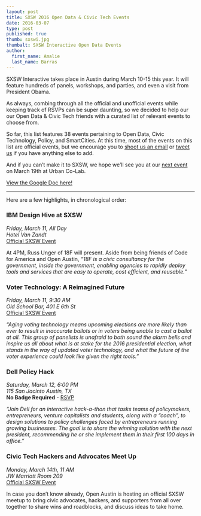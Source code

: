 ```yaml
---
layout: post
title: SXSW 2016 Open Data & Civic Tech Events
date: 2016-03-07
type: post
published: true
thumb: sxswi.jpg
thumbalt: SXSW Interactive Open Data Events
author:
  first_name: Amalie
  last_name: Barras
---
```


SXSW Interactive takes place in Austin during March 10-15 this year. It will feature hundreds of panels, workshops, and parties, and even a visit from President Obama.

As always, combing through all the official and unofficial events while keeping track of RSVPs can be super daunting, so we decided to help our our Open Data & Civic Tech friends with a curated list of relevant events to choose from.

So far, this list features 38 events pertaining to Open Data, Civic Technology, Policy, and SmartCities. At this time, most of the events on this list are official events, but we encourage you to [shoot us an email](mailto:info@open-austin.org) or [tweet us](http://twitter.com/openaustin) if you have anything else to add.

And if you can’t make it to SXSW, we hope we’ll see you at our [next event](https://www.meetup.com/Open-Austin/events/228334335/) on March 19th at Urban Co-Lab.

[View the Google Doc here!](https://docs.google.com/spreadsheets/d/1VnBJafxvbeIkGemBpu_l3UNt7JRV8u5KNnG3tJGpESQ/edit#gid=0)

---------

Here are a few highlights, in chronological order:

### IBM Design Hive at SXSW
*Friday, March 11, All Day*<br>
*Hotel Van Zandt*<br>
[Official SXSW Event](http://schedule.sxsw.com/2016/events/event_OE04783)

At 4PM, Russ Unger of 18F will present. Aside from being friends of Code for America and Open Austin, _“18F is a civic consultancy for the government, inside the government, enabling agencies to rapidly deploy tools and services that are easy to operate, cost efficient, and reusable.”_

### Voter Technology: A Reimagined Future
*Friday, March 11, 9:30 AM*<br>
*Old School Bar, 401 E 6th St*<br>
[Official SXSW Event](http://schedule.sxsw.com/2016/events/event_PP58068)

_“Aging voting technology means upcoming elections are more likely than ever to result in inaccurate ballots or in voters being unable to cast a ballot at all. This group of panelists is unafraid to both sound the alarm bells and inspire us all about what is at stake for the 2016 presidential election, what stands in the way of updated voter technology, and what the future of the voter experience could look like given the right tools.”_

### Dell Policy Hack
*Saturday, March 12, 6:00 PM*<br>
*115 San Jacinto Austin, TX*<br>
**No Badge Required** - [RSVP](https://dell-policy-hack.splashthat.com/)

_“Join Dell for an interactive hack-a-thon that tasks teams of policymakers, entrepreneurs, venture capitalists and students, along with a “coach”, to design solutions to policy challenges faced by entrepreneurs running growing businesses. The goal is to share the winning solution with the next president, recommending he or she implement them in their first 100 days in office.”_

### Civic Tech Hackers and Advocates Meet Up
*Monday, March 14th, 11 AM*<br>
*JW Marriott Room 209*<br>
[Official SXSW Event](http://schedule.sxsw.com/2016/events/event_PP55660)

In case you don’t know already, Open Austin is hosting an official SXSW meetup to bring civic advocates, hackers, and supporters from all over together to share wins and roadblocks, and discuss ideas to take home.
